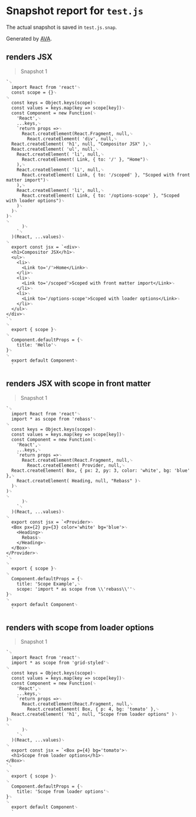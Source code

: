 # Snapshot report for `test.js`

The actual snapshot is saved in `test.js.snap`.

Generated by [AVA](https://ava.li).

## renders JSX

> Snapshot 1

    `␊
      import React from 'react'␊
      const scope = {}␊
    ␊
      const keys = Object.keys(scope)␊
      const values = keys.map(key => scope[key])␊
      const Component = new Function(␊
        'React',␊
        ...keys,␊
        `return props =>␊
          React.createElement(React.Fragment, null,␊
            React.createElement( 'div', null,␊
      React.createElement( 'h1', null, "Compositor JSX" ),␊
      React.createElement( 'ul', null,␊
        React.createElement( 'li', null,␊
          React.createElement( Link, { to: '/' }, "Home")␊
        ),␊
        React.createElement( 'li', null,␊
          React.createElement( Link, { to: '/scoped' }, "Scoped with front matter import")␊
        ),␊
        React.createElement( 'li', null,␊
          React.createElement( Link, { to: '/options-scope' }, "Scoped with loader options")␊
        )␊
      )␊
    )␊
    ␊
          )␊
        `␊
      )(React, ...values)␊
    ␊
      export const jsx = `<div>␊
      <h1>Compositor JSX</h1>␊
      <ul>␊
        <li>␊
          <Link to='/'>Home</Link>␊
        </li>␊
        <li>␊
          <Link to='/scoped'>Scoped with front matter import</Link>␊
        </li>␊
        <li>␊
          <Link to='/options-scope'>Scoped with loader options</Link>␊
        </li>␊
      </ul>␊
    </div>␊
    `␊
    ␊
      export { scope }␊
    ␊
      Component.defaultProps = {␊
    	title: 'Hello'␊
    }␊
    ␊
      export default Component␊
      `

## renders JSX with scope in front matter

> Snapshot 1

    `␊
      import React from 'react'␊
      import * as scope from 'rebass'␊
    ␊
      const keys = Object.keys(scope)␊
      const values = keys.map(key => scope[key])␊
      const Component = new Function(␊
        'React',␊
        ...keys,␊
        `return props =>␊
          React.createElement(React.Fragment, null,␊
            React.createElement( Provider, null,␊
      React.createElement( Box, { px: 2, py: 3, color: 'white', bg: 'blue' },␊
        React.createElement( Heading, null, "Rebass" )␊
      )␊
    )␊
    ␊
          )␊
        `␊
      )(React, ...values)␊
    ␊
      export const jsx = `<Provider>␊
      <Box px={2} py={3} color='white' bg='blue'>␊
        <Heading>␊
          Rebass␊
        </Heading>␊
      </Box>␊
    </Provider>␊
    `␊
    ␊
      export { scope }␊
    ␊
      Component.defaultProps = {␊
    	title: 'Scope Example',␊
    	scope: 'import * as scope from \\'rebass\\''␊
    }␊
    ␊
      export default Component␊
      `

## renders with scope from loader options

> Snapshot 1

    `␊
      import React from 'react'␊
      import * as scope from 'grid-styled'␊
    ␊
      const keys = Object.keys(scope)␊
      const values = keys.map(key => scope[key])␊
      const Component = new Function(␊
        'React',␊
        ...keys,␊
        `return props =>␊
          React.createElement(React.Fragment, null,␊
            React.createElement( Box, { p: 4, bg: 'tomato' },␊
      React.createElement( 'h1', null, "Scope from loader options" )␊
    )␊
    ␊
          )␊
        `␊
      )(React, ...values)␊
    ␊
      export const jsx = `<Box p={4} bg='tomato'>␊
      <h1>Scope from loader options</h1>␊
    </Box>␊
    `␊
    ␊
      export { scope }␊
    ␊
      Component.defaultProps = {␊
    	title: 'Scope from loader options'␊
    }␊
    ␊
      export default Component␊
      `
